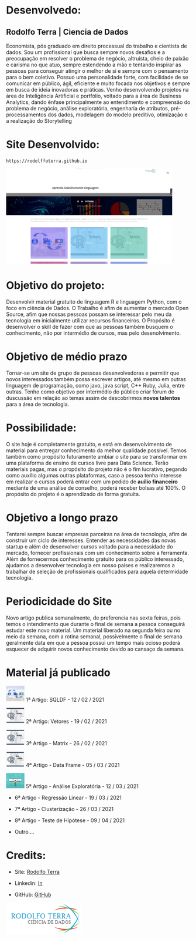 # Desenvolvedo:

## Rodolfo Terra | Ciencia de Dados

Economista, pós graduado em direito processual do trabalho e cientista de dados. Sou um profissional que busca sempre novos desafios e a preocupação em resolver o problema de negócio, altruísta, cheio de paixão e carisma no que atuo, sempre estendendo a mão e tentando inspirar as pessoas para conseguir atingir o melhor de si e sempre com o pensamento para o bem coletivo. Possuo uma personalidade forte, com facilidade de se comunicar em público, ágil, eficiente e muito focada nos objetivos e sempre em busca de ideia inovadoras e práticas. Venho desenvolvendo projetos na área de Inteligência Artificial e  portfólio,  voltado para a área de Business Analytics, dando ênfase principalmente ao entendimento e compreensão do problema de negócio, análise exploratória, engenharia de atributos, pré-processamentos dos dados, modelagem do modelo preditivo, otimização e a realização do Storytelling

# Site Desenvolvido:

	https://rodolffoterra.github.io
	

<img src="https://raw.githubusercontent.com/rodolffoterra/rodolffoterra.github.io/main/images/page_home.jpg" width="90%">

	
	
# Objetivo do projeto:

Desenvolvir material gratuito de linguagem R e linguagem Python, com o foco em ciência de Dados. O Trabalho é afim de aumentar o mercado Open Source, afim que nossas pessoas possam se interessar pelo meu da tecnologia em inicialmente utilizar recursos financeiros. O Propósito é desenvolver o skill de fazer com que as pessoas também busquem o conhecimento, não por intermédio de cursos, mas pelo desenolvimento. 

# Objetivo de médio prazo

Tornar-se um site de grupo de pessoas desenvolvedoras e permitir que novos interessados também possa escrever artigos, até mesmo em outras linguagem de programação, como javo, java script, C++ Ruby, Julia, entre outras.
Tenho como objetivo por intermédio do público criar fórum de duscussão em relação ao temas assim de descobrirmos **novos talentos** para a área de tecnologia.

# Possibilidade:
O site hoje é completamente gratuito, e está em desenvolvimento de material para entregar conhecimento da melhor qualidade possível. Temos também como propósito futuramente ambiar o site para se transformar em uma plataforma de ensino de cursos livre para Data Science. Terão materiais pagas, mas o propósito do projeto não é o fim lucrativo, pegando como auxílio algumas outras plataformas, caso a pessoa tenha interesse em realizar o cursos poderá entrar com um pedido de **auílio financeiro** mediante de uma análise de conselho, poderá receber bolsas até 100%. O propósito do projeto é o aprendizado de forma gratuita. 

# Objetivo a longo prazo
Tentarei sempre buscar empresas parceiras na área de tecnologia, afim de construir um ciclo de interesses. Entender as necessidades das novas startup e além de desenvolver cursos voltado para a necessidade do mercado, fornecer profissionais com um conhecimento sobre a ferramenta. 
Além de fornecermos conhecimento gratuito para os público interessado, ajudamos a desenvolver tecnologia em nosso países e realizaremos a trabalhar de seleção de profissionais qualificados para aquela determidade tecnologia. 


# Periodicidade do Site

Novo artigo publica semanalmente, de preferencia nas sexta feiras, pois temos o intendimento que durante o final de semana a pessoa conseguirá estudar este novo material. Um material liberado na segunda feira ou no meio da semana, com a rotina semanal, possívelmente o final de semana geralmente data em que a pessoa possui um tempo mais ocioso poderá esquecer de adquirir novos conhecimento devido ao cansaço da semana.

# Material já publicado


<img src="https://github.com/rodolffoterra/rodolffoterra.github.io/blob/main/images/pic01.jpg" width="10%"> 1ª Artigo: SQLDF - 12 / 02 / 2021 

<img src="https://github.com/rodolffoterra/rodolffoterra.github.io/blob/main/images/pic02.jpg" width="10%"> 2ª Artigo: Vetores - 19 / 02 / 2021

<img src="https://github.com/rodolffoterra/rodolffoterra.github.io/blob/main/images/pic03.jpg" width="10%"> 3ª Artigo - Matrix - 26 / 02 / 2021

<img src="https://github.com/rodolffoterra/rodolffoterra.github.io/blob/main/images/pic04.jpg" width="10%"> 4ª Artigo - Data Frame - 05 / 03 / 2021

<img src="https://github.com/rodolffoterra/rodolffoterra.github.io/blob/main/images/pic05.jpg" width="10%"> 5ª Artigo - Análise Exploratória - 12 / 03 / 2021

* 6ª Artigo - Regressão Linear - 19 / 03 / 2021

* 7ª Artigo - Clusterização - 26 / 03 / 2021

* 8ª Artigo - Teste de Hipótese - 09 / 04 / 2021

* Outro....











# Credits:

 * Site:     <a href="http://www.rodolfoterra.com">Rodolfo Terra</a>

 * Linkedin:       <a href="https://www.linkedin.com/in/rodolffoterra/">In</a>
   
 * GitHub:   <a href="https://github.com/rodolffoterra">GitHub</a>

 ![Ciência de Dados](https://raw.githubusercontent.com/rodolffoterra/Project_KPIs/main/imagem/logo.png)
